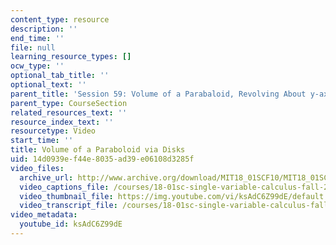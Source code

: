 ```yaml
---
content_type: resource
description: ''
end_time: ''
file: null
learning_resource_types: []
ocw_type: ''
optional_tab_title: ''
optional_text: ''
parent_title: 'Session 59: Volume of a Parabaloid, Revolving About y-axis'
parent_type: CourseSection
related_resources_text: ''
resource_index_text: ''
resourcetype: Video
start_time: ''
title: Volume of a Paraboloid via Disks
uid: 14d0939e-f44e-8035-ad39-e06108d3285f
video_files:
  archive_url: http://www.archive.org/download/MIT18_01SCF10/MIT18_01SCF10Rec_44_300k.mp4
  video_captions_file: /courses/18-01sc-single-variable-calculus-fall-2010/952fccdd52575f45820599dfeb5d48ce_ksAdC6Z99dE.vtt
  video_thumbnail_file: https://img.youtube.com/vi/ksAdC6Z99dE/default.jpg
  video_transcript_file: /courses/18-01sc-single-variable-calculus-fall-2010/389631b71459c1847536a0fb1448b216_ksAdC6Z99dE.pdf
video_metadata:
  youtube_id: ksAdC6Z99dE
---
```

